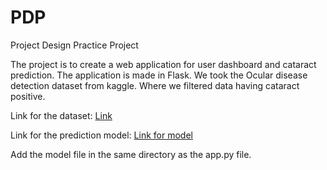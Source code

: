 # PDP

Project Design Practice Project

The project is to create a web application for user dashboard and cataract prediction. The application is made in Flask. We took the Ocular disease detection dataset from kaggle. Where we filtered data having cataract positive. 

Link for the dataset:
[Link](https://www.kaggle.com/datasets/andrewmvd/ocular-disease-recognition-odir5k)

Link for the prediction model:
[Link for model](https://drive.google.com/file/d/1Dtz5oYnWIpveowxbsRyG-N7ywAJTafo3/view?usp=sharing)

Add the model file in the same directory as the app.py file.
